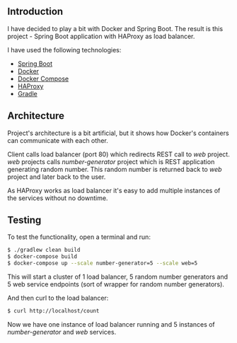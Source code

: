 ## Introduction
 
I have decided to play a bit with Docker and Spring Boot. The result is this project - Spring Boot application with HAProxy as load balancer.

I have used the following technologies:
* [Spring Boot](http://spring.io/projects/spring-boot)
* [Docker](https://www.docker.com/)
* [Docker Compose](https://docs.docker.com/compose/)
* [HAProxy](http://www.haproxy.org/)
* [Gradle](https://gradle.org/)

## Architecture

Project's architecture is a bit artificial, but it shows how Docker's containers can communicate with each other.

Client calls load balancer (port 80) which redirects REST call to *web* project.
*web* projects calls *number-generator* project which is REST application generating random number. This random number is returned back to *web* project and later back to the user. 

As HAProxy works as load balancer it's easy to add multiple instances of the services without no downtime.
## Testing

To test the functionality, open a terminal and run:

```bash
$ ./gradlew clean build
$ docker-compose build
$ docker-compose up --scale number-generator=5 --scale web=5
```

This will start a cluster of 1 load balancer, 5 random number generators and 5 web service endpoints (sort of wrapper for random number generators).

And then curl to the load balancer:
```bash
$ curl http://localhost/count
```

Now we have one instance of load balancer running and 5 instances of *number-generator* and *web* services.

